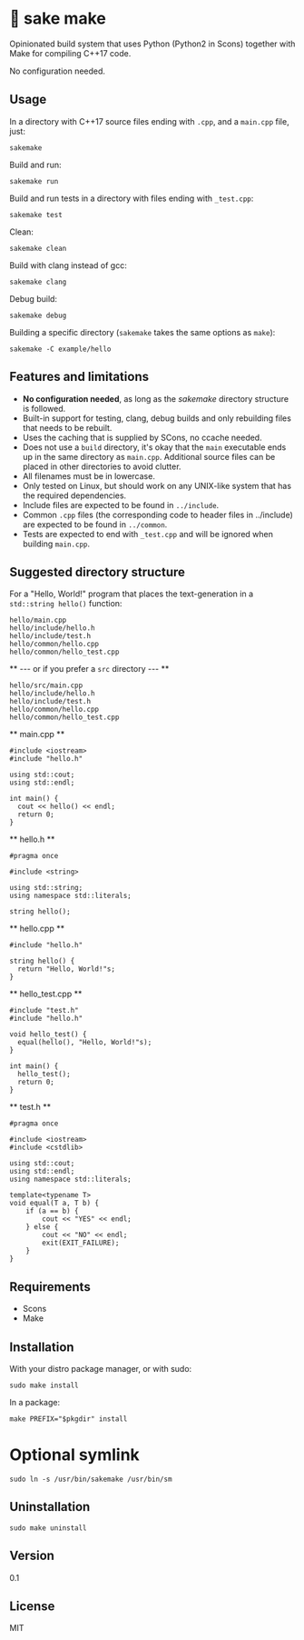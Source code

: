 # :sake: sake make

Opinionated build system that uses Python (Python2 in Scons) together with Make for compiling C++17 code.

No configuration needed.


## Usage

In a directory with C++17 source files ending with `.cpp`, and a `main.cpp` file, just:

    sakemake

Build and run:

    sakemake run

Build and run tests in a directory with files ending with `_test.cpp`:

    sakemake test

Clean:

    sakemake clean

Build with clang instead of gcc:

    sakemake clang

Debug build:

    sakemake debug

Building a specific directory (`sakemake` takes the same options as `make`):

    sakemake -C example/hello


## Features and limitations

* **No configuration needed**, as long as the *sakemake* directory structure is followed.
* Built-in support for testing, clang, debug builds and only rebuilding files that needs to be rebuilt.
* Uses the caching that is supplied by SCons, no ccache needed.
* Does not use a `build` directory, it's okay that the `main` executable ends up in the same directory as `main.cpp`. Additional source files can be placed in other directories to avoid clutter.
* All filenames must be in lowercase.
* Only tested on Linux, but should work on any UNIX-like system that has the required dependencies.
* Include files are expected to be found in `../include`.
* Common `.cpp` files (the corresponding code to header files in ../include) are expected to be found in `../common`.
* Tests are expected to end with `_test.cpp` and will be ignored when building `main.cpp`.


## Suggested directory structure

For a "Hello, World!" program that places the text-generation in a `std::string hello()` function:


```
hello/main.cpp
hello/include/hello.h
hello/include/test.h
hello/common/hello.cpp
hello/common/hello_test.cpp
```

** --- or if you prefer a `src` directory --- **

```
hello/src/main.cpp
hello/include/hello.h
hello/include/test.h
hello/common/hello.cpp
hello/common/hello_test.cpp
```

** main.cpp **

```
#include <iostream>
#include "hello.h"

using std::cout;
using std::endl;

int main() {
  cout << hello() << endl;
  return 0;
}
```

** hello.h **

```
#pragma once

#include <string>

using std::string;
using namespace std::literals;

string hello();
```

** hello.cpp **

```
#include "hello.h"

string hello() {
  return "Hello, World!"s;
}
```

** hello_test.cpp **

```
#include "test.h"
#include "hello.h"

void hello_test() {
  equal(hello(), "Hello, World!"s);
}

int main() {
  hello_test();
  return 0;
}
```

** test.h **

```
#pragma once

#include <iostream>
#include <cstdlib>

using std::cout;
using std::endl;
using namespace std::literals;

template<typename T>
void equal(T a, T b) {
    if (a == b) {
        cout << "YES" << endl;
    } else {
        cout << "NO" << endl;
        exit(EXIT_FAILURE);
    }
}

```

## Requirements

* Scons
* Make

## Installation

With your distro package manager, or with sudo:

`sudo make install`

In a package:

`make PREFIX="$pkgdir" install`

# Optional symlink

`sudo ln -s /usr/bin/sakemake /usr/bin/sm`

## Uninstallation

`sudo make uninstall`

## Version

0.1

## License

MIT
